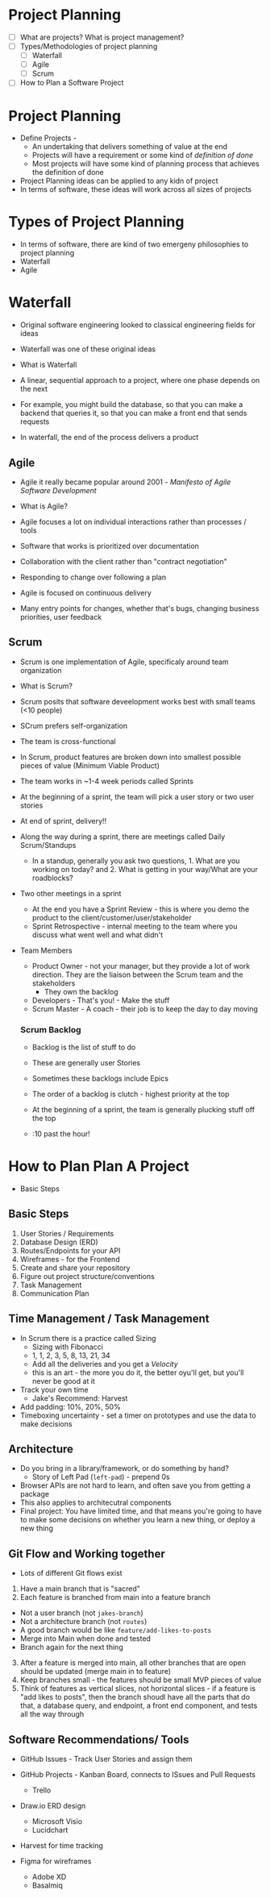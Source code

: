 # Project Planning

- [ ] What are projects? What is project management?
- [ ] Types/Methodologies of project planning
  - [ ] Waterfall
  - [ ] Agile
  - [ ] Scrum
- [ ] How to Plan a Software Project

# Project Planning

- Define Projects -
  - An undertaking that delivers something of value at the end
  - Projects will have a requirement or some kind of _definition of done_
  - Most projects will have some kind of planning process that achieves the definition of done
- Project Planning ideas can be applied to any kidn of project
- In terms of software, these ideas will work across all sizes of projects

# Types of Project Planning

- In terms of software, there are kind of two emergeny philosophies to project planning
- Waterfall
- Agile

# Waterfall

- Original software engineering looked to classical engineering fields for ideas
- Waterfall was one of these original ideas
- What is Waterfall

- A linear, sequential approach to a project, where one phase depends on the next
- For example, you might build the database, so that you can make a backend that queries it, so that you can make a front end that sends requests
- In waterfall, the end of the process delivers a product

## Agile

- Agile it really became popular around 2001 - _Manifesto of Agile Software Development_
- What is Agile?

- Agile focuses a lot on individual interactions rather than processes / tools
- Software that works is prioritized over documentation
- Collaboration with the client rather than "contract negotiation"
- Responding to change over following a plan

- Agile is focused on continuous delivery
- Many entry points for changes, whether that's bugs, changing business priorities, user feedback

## Scrum

- Scrum is one implementation of Agile, specificaly around team organization
- What is Scrum?
- Scrum posits that software deveelopment works best with small teams (<10 people)
- SCrum prefers self-organization
- The team is cross-functional
- In Scrum, product features are broken down into smallest possible pieces of value (Minimum Viable Product)
- The team works in ~1-4 week periods called Sprints
- At the beginning of a sprint, the team will pick a user story or two user stories
- At end of sprint, delivery!!
- Along the way during a sprint, there are meetings called Daily Scrum/Standups
  - In a standup, generally you ask two questions, 1. What are you working on today? and 2. What is getting in your way/What are your roadblocks?
- Two other meetings in a sprint
  - At the end you have a Sprint Review - this is where you demo the product to the client/customer/user/stakeholder
  - Sprint Retrospective - internal meeting to the team where you discuss what went well and what didn't
- Team Members

  - Product Owner - not your manager, but they provide a lot of work direction. They are the liaison between the Scrum team and the stakeholders
    - They own the backlog
  - Developers - That's you! - Make the stuff
  - Scrum Master - A coach - their job is to keep the day to day moving

  ### Scrum Backlog

  - Backlog is the list of stuff to do
  - These are generally user Stories
  - Sometimes these backlogs include Epics
  - The order of a backlog is clutch - highest priority at the top
  - At the beginning of a sprint, the team is generally plucking stuff off the top

  - :10 past the hour!

# How to Plan Plan A Project

- Basic Steps

## Basic Steps

1. User Stories / Requirements
2. Database Design (ERD)
3. Routes/Endpoints for your API
4. Wireframes - for the Frontend
5. Create and share your repository
6. Figure out project structure/conventions
7. Task Management
8. Communication Plan

## Time Management / Task Management

- In Scrum there is a practice called Sizing
  - Sizing with Fibonacci
  - 1, 1, 2, 3, 5, 8, 13, 21, 34
  - Add all the deliveries and you get a _Velocity_
  - this is an art - the more you do it, the better oyu'll get, but you'll never be good at it
- Track your own time
  - Jake's Recommend: Harvest
- Add padding: 10%, 20%, 50%
- Timeboxing uncertainty - set a timer on prototypes and use the data to make decisions

## Architecture

- Do you bring in a library/framework, or do something by hand?
  - Story of Left Pad (`left-pad`) - prepend 0s
- Browser APIs are not hard to learn, and often save you from getting a package
- This also applies to architecutral components
- Final project: You have limited time, and that means you're going to have to make some decisions on whether you learn a new thing, or deploy a new thing

## Git Flow and Working together

- Lots of different Git flows exist

1. Have a main branch that is "sacred"
2. Each feature is branched from main into a feature branch

- Not a user branch (not `jakes-branch`)
- Not a architecture branch (not `routes`)
- A good branch would be like `feature/add-likes-to-posts`
- Merge into Main when done and tested
- Branch again for the next thing

3. After a feature is merged into main, all other branches that are open should be updated (merge main in to feature)
4. Keep branches small - the features should be small MVP pieces of value
5. Think of features as vertical slices, not horizontal slices - if a feature is "add likes to posts", then the branch shoudl have all the parts that do that, a database query, and endpoint, a front end component, and tests all the way through

## Software Recommendations/ Tools

- GitHub Issues - Track User Stories and assign them
- GitHub Projects - Kanban Board, connects to ISsues and Pull Requests

  - Trello

- Draw.io ERD design

  - Microsoft Visio
  - Lucidchart

- Harvest for time tracking

- Figma for wireframes
  - Adobe XD
  - Basalmiq
